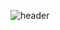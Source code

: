 ![header](https://capsule-render.vercel.app/api?height=300&color=auto&text=I'm%20Sangyeong&animation=fadeIn&fontAlignY=30&desc=Welcom%20to%20my%20workspace&descSize=28&descAlignY=46)






<!--
**Sang-Yeong/Sang-Yeong** is a ✨ _special_ ✨ repository because its `README.md` (this file) appears on your GitHub profile.

### Hi there 👋

Here are some ideas to get you started:

- 🔭 I’m currently working on ...
- 🌱 I’m currently learning ...
- 👯 I’m looking to collaborate on ...
- 🤔 I’m looking for help with ...
- 💬 Ask me about ...
- 📫 How to reach me: ...
- 😄 Pronouns: ...
- ⚡ Fun fact: ...
-->
